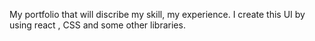 My portfolio that will discribe my skill, my experience. I create this UI by using react , CSS and some other libraries.
